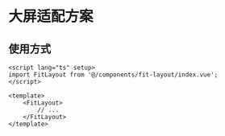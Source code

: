 # 大屏适配方案

## 使用方式

``` vue
<script lang="ts" setup>
import FitLayout from '@/components/fit-layout/index.vue';
</script>

<template>
    <FitLayout>
        // ...
    </FitLayout>
</template>
```